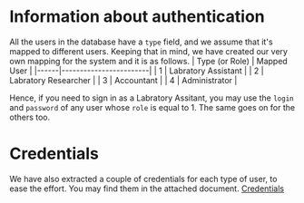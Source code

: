 # Information about authentication
All the users in the database have a `type` field, and we assume that it's mapped to different users. Keeping that in mind, we have created our very own mapping for the system and it is as follows.
| Type (or Role) | Mapped User            |
|------|------------------------|
| 1    | Labratory Assistant    |
| 2    | Labratory Researcher   |
| 3    | Accountant             |
| 4    | Administrator          |

Hence, if you need to sign in as a Labratory Assitant, you may use the `login` and `password` of any user whose `role` is equal to 1. The same goes on for the others too.

# Credentials
We have also extracted a couple of credentials for each type of user, to ease the effort. You may find them in the attached document.
[Credentials](https://github.com/SKWCE2023/documentations/blob/main/Credentials.pdf)
